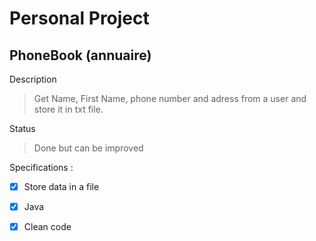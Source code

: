 # Personal Project
## PhoneBook (annuaire)
Description
>Get Name, First Name, phone number and adress from a user and store it in txt file.

Status
>Done but can be improved

Specifications :
- [x] Store data in a file
- [x] Java
- [x] Clean code

